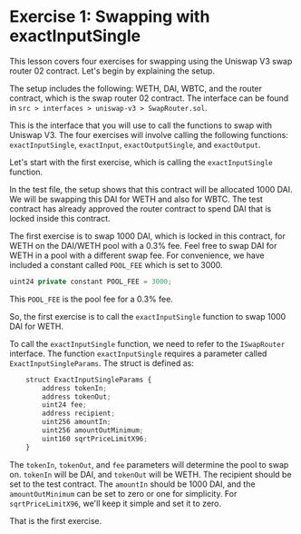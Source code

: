 # Exercise 1: Swapping with exactInputSingle

This lesson covers four exercises for swapping using the Uniswap V3 swap router 02 contract. Let's begin by explaining the setup.

The setup includes the following: WETH, DAI, WBTC, and the router contract, which is the swap router 02 contract. The interface can be found in `src > interfaces > uniswap-v3 > SwapRouter.sol`.

This is the interface that you will use to call the functions to swap with Uniswap V3. The four exercises will involve calling the following functions: `exactInputSingle`, `exactInput`, `exactOutputSingle`, and `exactOutput`.

Let's start with the first exercise, which is calling the `exactInputSingle` function.

In the test file, the setup shows that this contract will be allocated 1000 DAI. We will be swapping this DAI for WETH and also for WBTC. The test contract has already approved the router contract to spend DAI that is locked inside this contract.

The first exercise is to swap 1000 DAI, which is locked in this contract, for WETH on the DAI/WETH pool with a 0.3% fee. Feel free to swap DAI for WETH in a pool with a different swap fee. For convenience, we have included a constant called `POOL_FEE` which is set to 3000.

```javascript
uint24 private constant POOL_FEE = 3000;
```

This `POOL_FEE` is the pool fee for a 0.3% fee.

So, the first exercise is to call the `exactInputSingle` function to swap 1000 DAI for WETH.

To call the `exactInputSingle` function, we need to refer to the `ISwapRouter` interface. The function `exactInputSingle` requires a parameter called `ExactInputSingleParams`. The struct is defined as:

```javascript
    struct ExactInputSingleParams {
        address tokenIn;
        address tokenOut;
        uint24 fee;
        address recipient;
        uint256 amountIn;
        uint256 amountOutMinimum;
        uint160 sqrtPriceLimitX96;
    }
```

The `tokenIn`, `tokenOut`, and `fee` parameters will determine the pool to swap on. `tokenIn` will be DAI, and `tokenOut` will be WETH. The recipient should be set to the test contract. The `amountIn` should be 1000 DAI, and the `amountOutMinimum` can be set to zero or one for simplicity. For `sqrtPriceLimitX96`, we'll keep it simple and set it to zero.

That is the first exercise.
